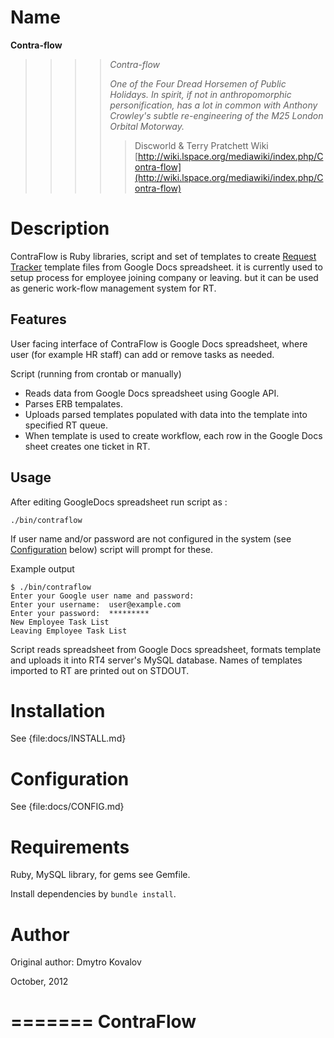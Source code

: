
Name
======================

**Contra-flow**

>>>> *Contra-flow*
>>>>
>>>> _One of the Four Dread Horsemen of Public Holidays. In spirit, if not in anthropomorphic personification, has a lot in common with Anthony Crowley's subtle re-engineering of the M25 London Orbital Motorway._
>>>> 
>>>>> Discworld & Terry Pratchett Wiki [http://wiki.lspace.org/mediawiki/index.php/Contra-flow](http://wiki.lspace.org/mediawiki/index.php/Contra-flow)


Description
======================

ContraFlow is Ruby libraries, script and set of templates to create [Request Tracker](http://www.bestpractical.com/rt/) template files from Google Docs spreadsheet. it is currently used to setup process for employee joining company or leaving. but it can be used as generic work-flow management system for RT.

Features
-----------

User facing interface of ContraFlow is Google Docs spreadsheet, where user (for example HR staff) can add or remove tasks as needed. 

Script (running from crontab or manually)

- Reads data from Google Docs spreadsheet using Google API.
- Parses ERB tempalates.
- Uploads parsed templates populated with data into the template into specified RT queue.
- When template is used to create workflow, each row in the Google Docs sheet creates one ticket in RT.

Usage
-----------

After editing GoogleDocs spreadsheet run script as :

    ./bin/contraflow
    
If user name and/or password are not configured in the system (see [Configuration](#Configuration) below) script will prompt for these.

Example output

````shell
$ ./bin/contraflow
Enter your Google user name and password:
Enter your username:  user@example.com
Enter your password:  *********
New Employee Task List
Leaving Employee Task List
````    

Script reads spreadsheet from Google Docs spreadsheet, formats template and uploads it into RT4 server's MySQL database. Names of templates imported to RT are printed out on STDOUT.

Installation 
======================

See {file:docs/INSTALL.md}

Configuration
======================

See {file:docs/CONFIG.md}

Requirements
======================

Ruby, MySQL library, for gems see Gemfile.

Install dependencies by `bundle install`.

Author
======================

Original author: Dmytro Kovalov

October, 2012


<!--  LocalWords:  ContraFlow RequestTracker
 -->
=======
ContraFlow
==========

